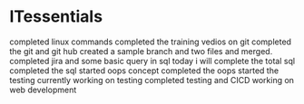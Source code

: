 # ITessentials
completed linux commands
completed the training vedios on git 
completed the git and git hub 
created  a sample branch and two files and merged.
completed  jira  and some basic query in sql
today i will complete the total  sql 
completed the sql
started oops concept
completed the oops
started the testing
currently working on testing 
completed testing and CICD
working on web development 


 
